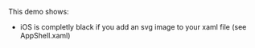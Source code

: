 ﻿This demo shows:

* iOS is completly black if you add an svg image to your xaml file (see AppShell.xaml)